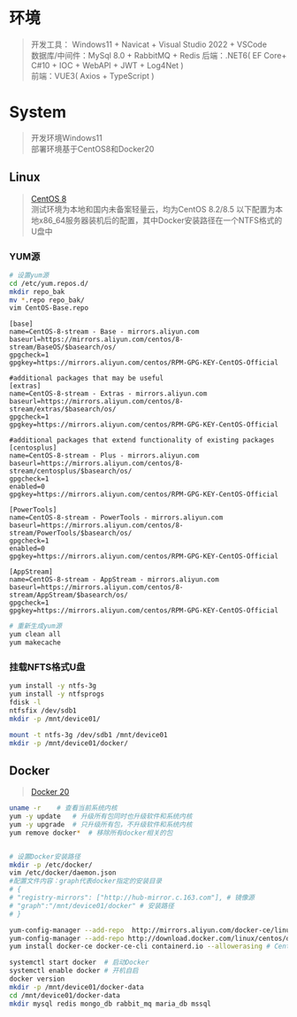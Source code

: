 # 环境
> 开发工具： Windows11 + Navicat + Visual Studio 2022 + VSCode  
> 数据库/中间件：MySql 8.0 + RabbitMQ + Redis
> 后端：.NET6( EF Core+ C#10 + IOC + WebAPI + JWT + Log4Net )  
> 前端：VUE3( Axios + TypeScript )

# System
> 开发环境Windows11  
> 部署环境基于CentOS8和Docker20
## Linux
> [CentOS 8](https://mirrors.aliyun.com/centos/8/isos/x86_64/)  
> 测试环境为本地和国内未备案轻量云，均为CentOS 8.2/8.5
> 以下配置为本地x86_64服务器装机后的配置，其中Docker安装路径在一个NTFS格式的U盘中
### YUM源
```bash
# 设置yum源
cd /etc/yum.repos.d/
mkdir repo_bak
mv *.repo repo_bak/
vim CentOS-Base.repo
```

```repo
[base]
name=CentOS-8-stream - Base - mirrors.aliyun.com
baseurl=https://mirrors.aliyun.com/centos/8-stream/BaseOS/$basearch/os/
gpgcheck=1
gpgkey=https://mirrors.aliyun.com/centos/RPM-GPG-KEY-CentOS-Official

#additional packages that may be useful
[extras]
name=CentOS-8-stream - Extras - mirrors.aliyun.com
baseurl=https://mirrors.aliyun.com/centos/8-stream/extras/$basearch/os/
gpgcheck=1
gpgkey=https://mirrors.aliyun.com/centos/RPM-GPG-KEY-CentOS-Official

#additional packages that extend functionality of existing packages
[centosplus]
name=CentOS-8-stream - Plus - mirrors.aliyun.com
baseurl=https://mirrors.aliyun.com/centos/8-stream/centosplus/$basearch/os/
gpgcheck=1
enabled=0
gpgkey=https://mirrors.aliyun.com/centos/RPM-GPG-KEY-CentOS-Official

[PowerTools]
name=CentOS-8-stream - PowerTools - mirrors.aliyun.com
baseurl=https://mirrors.aliyun.com/centos/8-stream/PowerTools/$basearch/os/
gpgcheck=1
enabled=0
gpgkey=https://mirrors.aliyun.com/centos/RPM-GPG-KEY-CentOS-Official

[AppStream]
name=CentOS-8-stream - AppStream - mirrors.aliyun.com
baseurl=https://mirrors.aliyun.com/centos/8-stream/AppStream/$basearch/os/
gpgcheck=1
gpgkey=https://mirrors.aliyun.com/centos/RPM-GPG-KEY-CentOS-Official
```

```bash
# 重新生成yum源
yum clean all
yum makecache
```
### 挂载NFTS格式U盘
```bash
yum install -y ntfs-3g
yum install -y ntfsprogs
fdisk -l
ntfsfix /dev/sdb1
mkdir -p /mnt/device01/

mount -t ntfs-3g /dev/sdb1 /mnt/device01
mkdir -p /mnt/device01/docker/
```

## Docker
> [Docker 20](https://www.docker.com/get-started/)

```bash
uname -r    # 查看当前系统内核
yum -y update   # 升级所有包同时也升级软件和系统内核
yum -y upgrade  # 只升级所有包，不升级软件和系统内核
yum remove docker*  # 移除所有docker相关的包


# 设置Docker安装路径
mkdir -p /etc/docker/
vim /etc/docker/daemon.json
#配置文件内容：graph代表docker指定的安装目录
# {
# "registry-mirrors": ["http://hub-mirror.c.163.com"], # 镜像源
# "graph":"/mnt/device01/docker" # 安装路径
# }

yum-config-manager --add-repo  http://mirrors.aliyun.com/docker-ce/linux/centos/docker-ce.repo
yum-config-manager --add-repo http://download.docker.com/linux/centos/docker-ce.repo    # Docker官网仓库
yum install docker-ce docker-ce-cli containerd.io --allowerasing # CentOS8默认使用podman代替docker。直接安装docker会出现错误

systemctl start docker  # 启动Docker
systemctl enable docker # 开机自启
docker version
mkdir -p /mnt/device01/docker-data
cd /mnt/device01/docker-data
mkdir mysql redis mongo_db rabbit_mq maria_db mssql
```